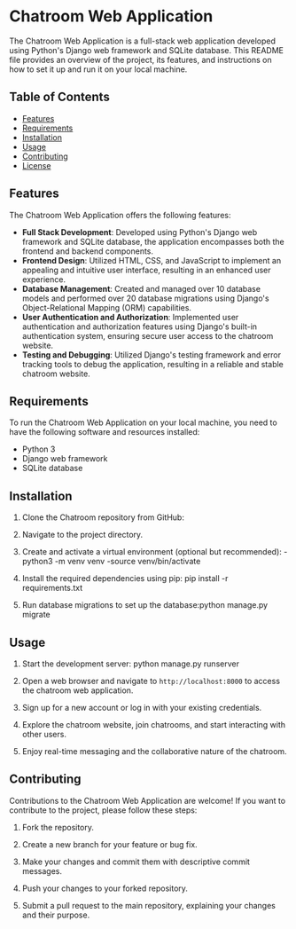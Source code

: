 # Chatroom Web Application

The Chatroom Web Application is a full-stack web application developed using Python's Django web framework and SQLite database. This README file provides an overview of the project, its features, and instructions on how to set it up and run it on your local machine.

## Table of Contents

- [Features](#features)
- [Requirements](#requirements)
- [Installation](#installation)
- [Usage](#usage)
- [Contributing](#contributing)
- [License](#license)

## Features

The Chatroom Web Application offers the following features:

- **Full Stack Development**: Developed using Python's Django web framework and SQLite database, the application encompasses both the frontend and backend components.
- **Frontend Design**: Utilized HTML, CSS, and JavaScript to implement an appealing and intuitive user interface, resulting in an enhanced user experience.
- **Database Management**: Created and managed over 10 database models and performed over 20 database migrations using Django's Object-Relational Mapping (ORM) capabilities.
- **User Authentication and Authorization**: Implemented user authentication and authorization features using Django's built-in authentication system, ensuring secure user access to the chatroom website.
- **Testing and Debugging**: Utilized Django's testing framework and error tracking tools to debug the application, resulting in a reliable and stable chatroom website.

## Requirements

To run the Chatroom Web Application on your local machine, you need to have the following software and resources installed:

- Python 3
- Django web framework
- SQLite database

## Installation

1. Clone the Chatroom repository from GitHub:

2. Navigate to the project directory.

3. Create and activate a virtual environment (optional but recommended):
    -python3 -m venv venv
    -source venv/bin/activate

4. Install the required dependencies using pip: pip install -r requirements.txt

5. Run database migrations to set up the database:python manage.py migrate

## Usage

1. Start the development server: python manage.py runserver

2. Open a web browser and navigate to `http://localhost:8000` to access the chatroom web application.

3. Sign up for a new account or log in with your existing credentials.

4. Explore the chatroom website, join chatrooms, and start interacting with other users.

5. Enjoy real-time messaging and the collaborative nature of the chatroom.

## Contributing

Contributions to the Chatroom Web Application are welcome! If you want to contribute to the project, please follow these steps:

1. Fork the repository.

2. Create a new branch for your feature or bug fix.

3. Make your changes and commit them with descriptive commit messages.

4. Push your changes to your forked repository.

5. Submit a pull request to the main repository, explaining your changes and their purpose.


